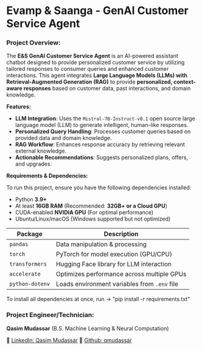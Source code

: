 # Evamp & Saanga - GenAI Customer Service Agent

### Project Overview:
The **E&S GenAI Customer Service Agent** is an AI-powered assistant chatbot designed to provide personalized customer service by utilizing tailored responses to consumer queries and enhanced customer interactions. This agent integrates **Large Language Models (LLMs) with Retrieval-Augmented Generation (RAG)** to provide **personalized, context-aware responses** based on customer data, past interactions, and domain knowledge.

**Features:**

- **LLM Integration**: Uses the `Mistral-7B-Instruct-v0.1` open source large language model (LLM) to generate intelligent, human-like responses.
- **Personalized Query Handling**: Processes customer queries based on provided data and domain knowledge.
- **RAG Workflow**: Enhances response accuracy by retrieving relevant external knowledge.
- **Actionable Recommendations**: Suggests personalized plans, offers, and upgrades.


**Requirements & Dependencies:**

To run this project, ensure you have the following dependencies installed:

- Python **3.9+**
- At least **16GB RAM** (Recommended: **32GB+ or a Cloud GPU**)
- CUDA-enabled **NVIDIA GPU** (For optimal performance)
- Ubuntu/Linux/macOS (Windows supported but not optimized)

| Package          | Description |
|-----------------|--------------------------------------|
| `pandas`        | Data manipulation & processing |
| `torch`         | PyTorch for model execution (GPU/CPU) |
| `transformers`  | Hugging Face library for LLM interaction |
| `accelerate`    | Optimizes performance across multiple GPUs |
| `python-dotenv` | Loads environment variables from `.env` file |


To install all dependencies at once, run -> "pip install -r requirements.txt"


### Project Engineer/Technician:
**Qasim Mudassar** (B.S. Machine Learning & Neural Computation)

🔗 [LinkedIn: Qasim Mudassar](https://www.linkedin.com/in/qmudassar/)
🔗 [Github: qmudassar](https://github.com/qmudassar)